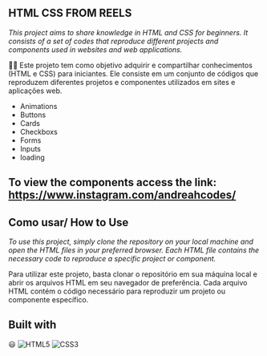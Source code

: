 ## HTML CSS FROM REELS
*This project aims to share knowledge in HTML and CSS for beginners. It consists of a set of codes that reproduce different projects and components used in websites and web applications.*

✌🏻 Este projeto tem como objetivo adquirir e compartilhar conhecimentos  (HTML e CSS) para iniciantes. Ele consiste em um conjunto de códigos que reproduzem diferentes projetos e componentes utilizados em sites e aplicações web.
- Animations 
- Buttons
- Cards
- Checkboxs
- Forms
- Inputs
- loading
## To view the components access the link: https://www.instagram.com/andreahcodes/

## Como usar/ How to Use
*To use this project, simply clone the repository on your local machine and open the HTML files in your preferred browser. Each HTML file contains the necessary code to reproduce a specific project or component.*

Para utilizar este projeto, basta clonar o repositório em sua máquina local e abrir os arquivos HTML em seu navegador de preferência. Cada arquivo HTML contém o código necessário para reproduzir um projeto ou componente específico.


## Built with 
 😃 
![HTML5](https://img.shields.io/badge/html5-%23E34F26.svg?style=for-the-badge&logo=html5&logoColor=white)
![CSS3](https://img.shields.io/badge/css3-%231572B6.svg?style=for-the-badge&logo=css3&logoColor=white)





